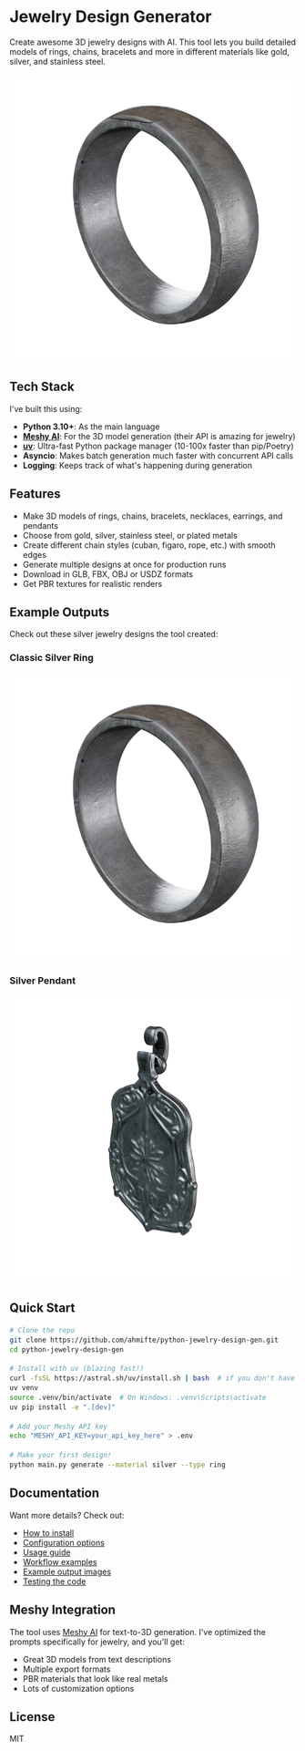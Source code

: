 # Jewelry Design Generator

Create awesome 3D jewelry designs with AI. This tool lets you build detailed models of rings, chains, bracelets and more in different materials like gold, silver, and stainless steel.

![Silver Ring](examples/ring_example.png)

## Tech Stack

I've built this using:

- **Python 3.10+**: As the main language
- **[Meshy AI](https://docs.meshy.ai)**: For the 3D model generation (their API is amazing for jewelry)
- **[uv](https://github.com/astral-sh/uv)**: Ultra-fast Python package manager (10-100x faster than pip/Poetry)
- **Asyncio**: Makes batch generation much faster with concurrent API calls
- **Logging**: Keeps track of what's happening during generation

## Features

- Make 3D models of rings, chains, bracelets, necklaces, earrings, and pendants
- Choose from gold, silver, stainless steel, or plated metals 
- Create different chain styles (cuban, figaro, rope, etc.) with smooth edges
- Generate multiple designs at once for production runs
- Download in GLB, FBX, OBJ or USDZ formats
- Get PBR textures for realistic renders

## Example Outputs

Check out these silver jewelry designs the tool created:

### Classic Silver Ring
![Silver Ring](examples/ring_example.png)

### Silver Pendant
![Silver Pendant](examples/pendant_example.png)

## Quick Start

```bash
# Clone the repo
git clone https://github.com/ahmifte/python-jewelry-design-gen.git
cd python-jewelry-design-gen

# Install with uv (blazing fast!)
curl -fsSL https://astral.sh/uv/install.sh | bash  # if you don't have uv yet
uv venv
source .venv/bin/activate  # On Windows: .venv\Scripts\activate
uv pip install -e ".[dev]"

# Add your Meshy API key
echo "MESHY_API_KEY=your_api_key_here" > .env

# Make your first design!
python main.py generate --material silver --type ring
```

## Documentation

Want more details? Check out:

- [How to install](docs/installation.md)
- [Configuration options](docs/configuration.md)
- [Usage guide](docs/usage.md)
- [Workflow examples](docs/workflow.md)
- [Example output images](docs/examples.md)
- [Testing the code](docs/testing.md)

## Meshy Integration

The tool uses [Meshy AI](https://docs.meshy.ai) for text-to-3D generation. I've optimized the prompts specifically for jewelry, and you'll get:

- Great 3D models from text descriptions
- Multiple export formats
- PBR materials that look like real metals
- Lots of customization options

## License

MIT